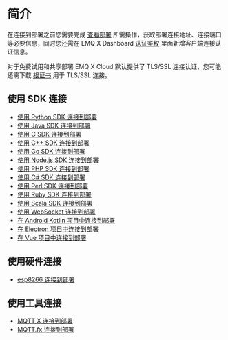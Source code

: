 # 简介

在连接到部署之前您需要完成 [查看部署](../deployments/view_deployment.md) 所需操作，获取部署连接地址、连接端口等必要信息，同时您还需在 EMQ X Dashboard [认证鉴权](../deployments/dashboard/users_and_acl.md) 里面新增客户端连接认证信息。

对于免费试用和共享部署 EMQ X Cloud 默认提供了 TLS/SSL 连接认证，您可能还需下载 [根证书](https://static.emqx.net/data/cn.emqx.cloud-ca.crt) 用于 TLS/SSL 连接。



## 使用 SDK 连接

* [使用 Python SDK 连接到部署](python_sdk.md)
* [使用 Java SDK 连接到部署](java_sdk.md)
* [使用 C SDK 连接到部署](c_sdk.md)
* [使用 C++ SDK 连接到部署](cpp_sdk.md)
* [使用 Go SDK 连接到部署](golang_sdk.md)
* [使用 Node.js SDK 连接到部署](nodejs_sdk.md)
* [使用 PHP SDK 连接到部署](php_sdk.md)
* [使用 C# SDK 连接到部署](c_sharp_sdk.md)
* [使用 Perl SDK 连接到部署](perl_sdk.md)
* [使用 Ruby SDK 连接到部署](ruby_sdk.md)
* [使用 Scala SDK 连接到部署](scala_sdk.md)
* [使用 WebSocket 连接到部署](https://www.emqx.io/cn/blog/connect-to-mqtt-broker-with-websocket)
* [在 Android Kotlin 项目中连接到部署](https://www.emqx.io/cn/blog/android-connects-mqtt-using-kotlin)
* [在 Electron 项目中连接到部署](https://www.emqx.io/cn/blog/how-to-use-mqtt-in-electron)
* [在 Vue 项目中连接到部署](https://www.emqx.io/cn/blog/how-to-use-mqtt-in-vue)

## 使用硬件连接
* [esp8266 连接到部署](esp8266.md)

## 使用工具连接

* [MQTT X 连接到部署](mqttx.md)
* [MQTT.fx 连接到部署](mqttfx.md)

